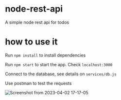 # node-rest-api
A simple node rest api for todos

# how to use it
Run `npm install` to install dependencies

Run `npm start` to start the app. Check `localhost:3000`

Connect to the database, see details on `services/db.js`

Use postman to test the requests

![Screenshot from 2023-04-02 17-17-05](https://user-images.githubusercontent.com/2243930/229379499-08b55d9e-df07-43a4-9595-7704bef0c91f.png)

